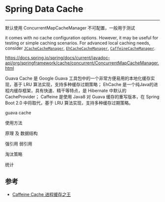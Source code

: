 # Spring Data Cache
---

默认使用 ConcurrentMapCacheManager  不可配置，一般用于测试

 it comes with no cache configuration options. However, it may be useful for testing or simple caching scenarios. For advanced local caching needs, consider [`JCacheCacheManager`](https://docs.spring.io/spring/docs/current/javadoc-api/org/springframework/cache/jcache/JCacheCacheManager.html), [`EhCacheCacheManager`](https://docs.spring.io/spring/docs/current/javadoc-api/org/springframework/cache/ehcache/EhCacheCacheManager.html), [`CaffeineCacheManager`](https://docs.spring.io/spring/docs/current/javadoc-api/org/springframework/cache/caffeine/CaffeineCacheManager.html).

https://docs.spring.io/spring/docs/current/javadoc-api/org/springframework/cache/concurrent/ConcurrentMapCacheManager.html


Guava Cache 是 Google Guava 工具包中的一个非常方便易用的本地化缓存实现，基于 LRU 算法实现，支持多种缓存过期策略；
EhCache 是一个纯Java的进程内缓存框架，具有快速、精干等特点，是 Hibernate 中默认的 CacheProvider； 
Caffeine 是使用 Java8 对 Guava 缓存的重写版本，在 Spring Boot 2.0 中将取代，基于 LRU 算法实现，支持多种缓存过期策略。


guava cache

使用方法

原理 及 数据结构

强引用 弱引用

淘汰策略

统计



## 参考

- [Caffeine Cache 进程缓存之王](https://www.itcodemonkey.com/article/9498.html)

